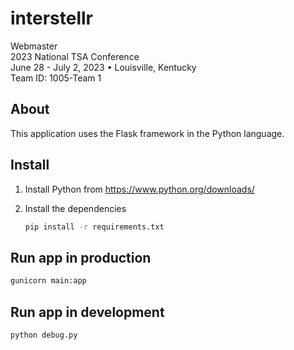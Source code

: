 # interstellr
Webmaster \
2023 National TSA Conference \
June 28 - July 2, 2023 • Louisville, Kentucky \
Team ID: 1005-Team 1

## About
This application uses the Flask framework in the Python language.

## Install

1. Install Python from https://www.python.org/downloads/

2. Install the dependencies
    ```bash
    pip install -r requirements.txt
    ```

## Run app in production
```bash
gunicorn main:app
```

## Run app in development
```bash
python debug.py
```
